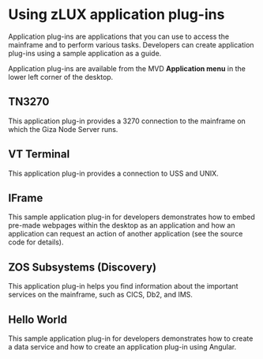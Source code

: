 # Using zLUX application plug-ins
Application plug-ins are applications that you can use to access the mainframe and to perform various tasks. Developers can create application plug-ins using a sample application as a guide. 

Application plug-ins are available from the MVD **Application menu** in the lower left corner of the desktop. 
## TN3270
This application plug-in provides a 3270 connection to the mainframe on
which the Giza Node Server runs.
## VT Terminal 
This application plug-in provides a connection to USS and UNIX.
## IFrame
This sample application plug-in for developers demonstrates how to embed pre-made webpages within the desktop as an application and how an application can request an action of another application (see the source code for details).
## ZOS Subsystems (Discovery)
This application plug-in helps you find information about the important services on the mainframe, such as CICS, Db2, and IMS.
## Hello World
This sample application plug-in for developers demonstrates how to create a data service and how to create an application plug-in using Angular.

